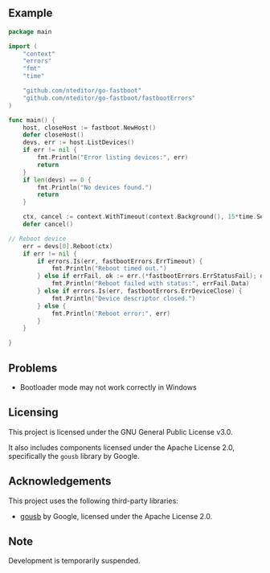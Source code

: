 ## Example

```go
package main

import (
	"context"
	"errors"
	"fmt"
	"time"

	"github.com/nteditor/go-fastboot"
	"github.com/nteditor/go-fastboot/fastbootErrors"
)

func main() {
	host, closeHost := fastboot.NewHost()
	defer closeHost()
	devs, err := host.ListDevices()
	if err != nil {
		fmt.Println("Error listing devices:", err)
		return
	}
	if len(devs) == 0 {
		fmt.Println("No devices found.")
		return
	}

	ctx, cancel := context.WithTimeout(context.Background(), 15*time.Second)
	defer cancel()

// Reboot device
	err = devs[0].Reboot(ctx)
	if err != nil {
		if errors.Is(err, fastbootErrors.ErrTimeout) {
			fmt.Println("Reboot timed out.")
		} else if errFail, ok := err.(*fastbootErrors.ErrStatusFail); ok {
			fmt.Println("Reboot failed with status:", errFail.Data)
		} else if errors.Is(err, fastbootErrors.ErrDeviceClose) {
			fmt.Println("Device descriptor closed.")
		} else {
			fmt.Println("Reboot error:", err)
		}
	}

}
```

## Problems

- Bootloader mode may not work correctly in Windows

## Licensing

This project is licensed under the GNU General Public License v3.0.

It also includes components licensed under the Apache License 2.0, specifically the `gousb` library by Google.

## Acknowledgements

This project uses the following third-party libraries:

- [gousb](https://github.com/google/gousb) by Google, licensed under the Apache License 2.0.

## Note
Development is temporarily suspended.
